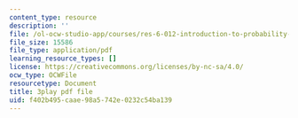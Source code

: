 ```yaml
---
content_type: resource
description: ''
file: /ol-ocw-studio-app/courses/res-6-012-introduction-to-probability-spring-2018/f402b495caae98a5742e0232c54ba139_nuXDb9B3y0M.pdf
file_size: 15586
file_type: application/pdf
learning_resource_types: []
license: https://creativecommons.org/licenses/by-nc-sa/4.0/
ocw_type: OCWFile
resourcetype: Document
title: 3play pdf file
uid: f402b495-caae-98a5-742e-0232c54ba139
---
```

